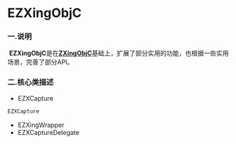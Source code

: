 # EZXingObjC

### 一.说明

​	**EZXingObjC**是在[**ZXingObjC**](https://github.com/TheLevelUp/ZXingObjC)基础上，扩展了部分实用的功能，也根据一些实用场景，完善了部分API。

### 二.核心类描述

- EZXCapture

```objective-c
EZXCapture  
```



- EZXingWrapper
- EZXCaptureDelegate

